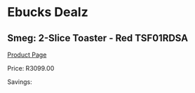 
# Ebucks Dealz
## Smeg: 2-Slice Toaster - Red TSF01RDSA
[Product Page](https://www.ebucks.com/web/shop/productSelected.do?prodId=1169545978&catId=704985963)

Price: R3099.00

Savings: 


	